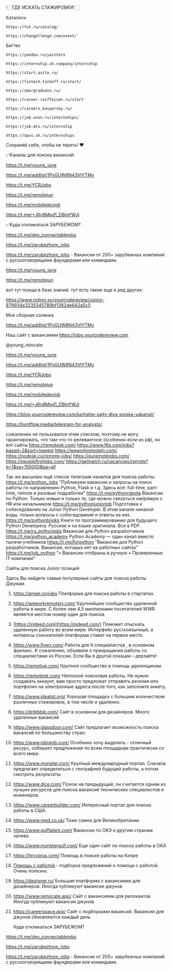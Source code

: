 👇🏻ГДЕ ИСКАТЬ СТАЖИРОВКИ👇🏻


Каталоги
    
    https://fut.ru/catalog/
    
    https://changellenge.com/event/
    
 Бигтех
    
    https://yandex.ru/yaintern
    
    https://internship.vk.company/internship
    
    https://start.avito.ru/
    
    https://fintech.tinkoff.ru/start/
    
    https://sbergraduate.ru/
    
    https://career.raiffeisen.ru/start
    
    https://careers.kaspersky.ru/
    
    https://job.ozon.ru/internships/
    
    https://job.mts.ru/internship
    
    https://opus.sk.ru/internships

Сохраняй себе, чтобы не терять! ❤️

✅Каналы  для поиска вакансий:

https://t.me/young_june

https://t.me/addlist/1PxGUW8N43VlYTMy

https://t.me/YCRJobs

https://t.me/remotejun

https://t.me/mobiledevjob

https://t.me/+J6n8Med1_DBmYWJi

✅Куда откликаться ЗАРУБЕЖОМ?

https://t.me/dev_connectablejobs

https://t.me/zarubezhom_jobs

https://t.me/zarubezhom_jobs  - Вакансии от 200+ зарубежных компаний с русскоговорящими фаундерами или командами.

https://t.me/young_june

https://t.me/remotejun

вот тут поищи в базе знаний:
тут есть такие еще и ряд других:

https://www.notion.so/yourcodereview/Junior-879934e3235345789bf1362de642a5c5

Моя сборная солянка 

https://t.me/addlist/1PxGUW8N43VlYTMy

Наш сайт с вакансиями
https://jobs.yourcodereview.com

@young_relocate

https://t.me/young_june

https://t.me/addlist/1PxGUW8N43VlYTMy

https://t.me/YCRJobs

https://t.me/remotejun

https://t.me/mobiledevjob

https://t.me/+J6n8Med1_DBmYWJi

https://blog.yourcodereview.com/luchshie-sajty-dlya-poiska-vakansij/

https://huntflow.media/telegram-for-analysts/

сожалению не пользовался этим списком, поэтому не могу гарантировать, что там что-то релевантное (особенно если из рф), но вот сайты
https://remoteok.com/ 
https://www.f6s.com/jobs?based=2&sort=newest
https://weworkremotely.com/
https://nodesk.co/remote-jobs/
https://euremotejobs.com/
https://peoplefirstjobs.com/
https://getmatch.ru/vacancies/remote?p=1&sa=150000&pa=all

Так же высылаю ещё список телеграм-каналов для поиска работы: 
https://t.me/python_jobs  "Публикуем вакансии и запросы на поиск работы по направлению Python, Flask и т.д.
Здесь всё: full-time, part-time, remote и разовые подработки"
https://t.me/pythonrabota  Вакансии по Python. Только новые и только те,  где можно связаться напрямую с HR или начальником
https://t.me/pythonjuniorjob  Подготовка к собеседованию на Junior Python Developer.  В этом канале никакой воды, только вопросы с собеседований и ответы на них.
https://t.me/pythonbooks  Книги по программированию для будущего Python Developera. Русские и на языке оригинала. Все в PDF.
https://t.me/ru_pythonjobs  Вакансии для Python-разработчиков 
https://t.me/python_academy  Python Academy — один канал вместо тысячи учебников
https://t.me/forpython  "Вакансии для Python разработчиков. 
Вакансии, которых нет на работных сайтах"
https://t.me/job_python  "• Вакансии отобраны в ручную
• Проверенные IT-компании"

Сайты для поиска Junior позиций

Здесь Вы найдете самые популярные сайты для поиска работы Джунам.

1. https://angel.co/jobs Платформа для поиска работы в стартапах.
2. https://weworkremotely.com/ Крупнейшее сообщество удаленной работы в мире. С более чем 4,5 миллионами посетителей WWR является местом номер один для поиска.
3. [https://indeed.com](https://indeed.com/) Поможет отыскать удаленную работу во всем мире. Интерфейс русскоязычный, а интересы соискателей платформа ставит на первое место.
4. https://www.fiverr.com/ Работа для It специалистов , в основном фриланс. К сожалению, объявили о прекращении работы со специалистами из России. Если Вы в другой локации – дерзайте!
5. https://remotive.com/ Крупное сообщество в помощь удаленщикам.
6. https://remoteok.com/ Неплохой поисковик работы. Не нужно создавать аккаунт, вам просто предложат отправить резюме или портфолио на электронные адреса после того, как заполните анкету.
7. https://www.idealist.org/ Хорошая площадка с большим количеством различных стажировок, в том числе и удаленно.
8. https://dribbble.com/ Сайт в основном для дизайнеров. Много удаленных вакансий
9. https://www.glassdoor.com/ Сайт предлагает возможность поиска вакансий по большинству стран.
10. https://www.jobisjob.com/ Особенно хочу выделить - отличный ресурс, собирает предложения по всем площадкам практически со всего мира.
11. https://www.monster.com/ Крупный международный портал. Сначала предлагает определиться с географией будущей работы, а потом смотреть результаты.
12. https://www.dice.com/ Похож на предыдущий, он считается одним из лучших ресурсов для поиска вакансий технических специалистов и инженеров.
13. https://www.careerbuilder.com/ Интересный портал для поиска работы в США.
14. https://www.reed.co.uk/ Тоже самое для Великобритании.
15. https://www.gulftalent.com/ Вакансии по ОАЭ и другим странам залива.
16. https://www.monstergulf.com/ Еще один сайт по поиску работы в ОАЭ
17. https://hrcyprus.com/ Помощь в поиске работы на Кипре
18. [Помощь с работой](https://www.notion.so/Help-with-work-71deeb69a45b4ce9b26efc5eff741a73?pvs=21) - подборка предложений о помощи с работой. Очень полезно.
19. https://designer.ru/ Большая платформа с вакансиями для дизайнеров. Иногда публикуют вакансии джунов
20. https://www.remocate.app/ Сайт с вакансиями для релокантов. Иногда публикуют вакансии джунов
21. https://careerspace.app/ Сайт с подборками вакансий. Вакансии для джунов обновляются каждый день

    Куда откликаться ЗАРУБЕЖОМ?

https://t.me/dev_connectablejobs

https://t.me/zarubezhom_jobs

https://t.me/zarubezhom_jobs  - Вакансии от 200+ зарубежных компаний с русскоговорящими фаундерами или командами.
